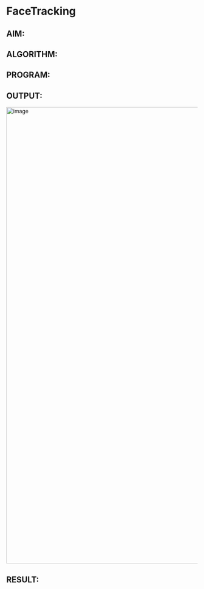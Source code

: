 # FaceTracking

## AIM:

## ALGORITHM:

## PROGRAM:

## OUTPUT:
<img width="1919" height="1199" alt="image" src="https://github.com/user-attachments/assets/d2f69518-2af1-479d-a780-0d9d62517f76" />

## RESULT: 
